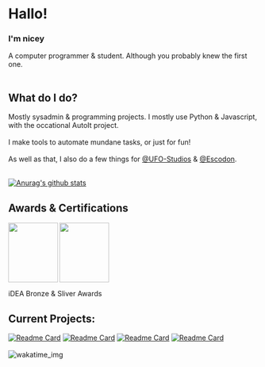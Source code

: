 # Hallo!
### I'm nicey

A computer programmer & student. Although you probably knew the first one. <br> </br>


## What do I do?

Mostly sysadmin & programming projects. I mostly use Python & Javascript, with the occational AutoIt project. <br> </br>
I make tools to automate mundane tasks, or just for fun!<br> </br>
As well as that, I also do a few things for [@UFO-Studios](https://github.com/ufo-studios) & [@Escodon](https://github.com/escodon). <br> </br>

[![Anurag's github stats](https://github-readme-stats.vercel.app/api?username=Niceygy&theme=blue-green)](https://github.com/anuraghazra/github-readme-stats)

## Awards & Certifications
 <img align="left" height="120px" width="100px" src="https://github.com/NiceygyLive/NiceygyLive/blob/main/ideaBronze.png?raw=true" />
 <img align="center" height="120px" width="100px" src="https://github.com/NiceygyLive/NiceygyLive/blob/main/ideaSilver.png?raw=true" />

iDEA Bronze & Sliver Awards

## Current Projects:
  [![Readme Card](https://github-readme-stats.vercel.app/api/pin/?username=ufo-studios&repo=thealiendoctor.com)](https://github.com/ufo-studios/thealiendoctor.com)
  [![Readme Card](https://github-readme-stats.vercel.app/api/pin/?username=ufo-studios&repo=AlienBot-Discord)](https://github.com/UFO-Studios/AlienBot-Discord)
  [![Readme Card](https://github-readme-stats.vercel.app/api/pin/?username=niceygy&repo=picam)](https://github.com/Niceygy/PiCam)
  [![Readme Card](https://github-readme-stats.vercel.app/api/pin/?username=ufo-studios&repo=WorkerDownloadRecorder)](https://github.com/UFO-Studios/WorkerDownloadRecorder)
<br></br>
![wakatime_img](https://wakatime.com/share/@3d2da146-02c8-4ca3-8d32-b8f1b67fa855/2bcfa224-a029-4db7-998b-64919e96a97a.png)

